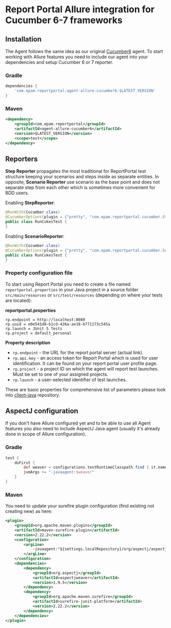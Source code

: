 # Report Portal Allure integration for Cucumber 6-7 frameworks
## Installation
The Agent follows the same idea as our original [Cucumber6](https://github.com/reportportal/agent-java-cucumber6) agent. To start working
with Allure features you need to include our agent into your dependencies and setup Cucumber 6 or 7 reporter.
### Gradle
```groovy
dependencies {
    'com.epam.reportportal:agent-allure-cucumber6:$LATEST_VERSION'
}
```

### Maven
```xml
<dependency>
    <groupId>com.epam.reportportal</groupId>
    <artifactId>agent-allure-cucumber6</artifactId>
    <version>$LATEST_VERSION</version>
    <scope>test</scope>
</dependency>
```

## Reporters
**Step Reporter** propagates the most traditional for ReportPortal test structure
keeping your scenarios and steps inside as separate entities. In opposite, **Scenario Reporter**
use scenario as the base point and does not separate step from each other which is sometimes more
convenient for BDD users.

Enabling **StepReporter**:
```java
@RunWith(Cucumber.class)
@CucumberOptions(plugin = {"pretty", "com.epam.reportportal.cucumber.StepReporter"})
public class RunCukesTest {
}
```

Enabling **ScenarioReporter**:
```java
@RunWith(Cucumber.class)
@CucumberOptions(plugin = {"pretty", "com.epam.reportportal.cucumber.ScenarioReporter"})
public class RunCukesTest {
}
```

### Property configuration file

To start using Report Portal you need to create a file named `reportportal.properties` in your Java project in a source folder
`src/main/resources` or `src/test/resources` (depending on where your tests are located):

**reportportal.properties**

```
rp.endpoint = http://localhost:8080
rp.uuid = e0e541d8-b1cd-426a-ae18-b771173c545a
rp.launch = JUnit 5 Tests
rp.project = default_personal
```

**Property description**

* `rp.endpoint` - the URL for the report portal server (actual link).
* `rp.api.key` - an access token for Report Portal which is used for user identification. It can be found on your report portal user profile
  page.
* `rp.project` - a project ID on which the agent will report test launches. Must be set to one of your assigned projects.
* `rp.launch` - a user-selected identifier of test launches.

These are basic properties for comprehensive list of parameters please look into [client-java](https://github.com/reportportal/client-java)
repository.

## AspectJ configuration
If you don't have Allure configured yet and to be able to use all Agent features you also need to include AspectJ Java agent (usually it's
already done in scope of Allure configuration).
### Gradle
```groovy
test {
    doFirst {
        def weaver = configurations.testRuntimeClasspath.find { it.name.contains("aspectjweaver") }
        jvmArgs += "-javaagent:$weaver"
    }
}
```
### Maven
You need to update your surefire plugin configuration (find existing not creating new) as here:
```xml
<plugin>
    <groupId>org.apache.maven.plugins</groupId>
    <artifactId>maven-surefire-plugin</artifactId>
    <version>2.22.2</version>
    <configuration>
        <argLine>
            -javaagent:"${settings.localRepository}/org/aspectj/aspectjweaver/1.9.5/aspectjweaver-1.9.5.jar"
        </argLine>
    </configuration>
    <dependencies>
        <dependency>
            <groupId>org.aspectj</groupId>
            <artifactId>aspectjweaver</artifactId>
            <version>1.9.5</version>
        </dependency>
        <dependency>
            <groupId>org.apache.maven.surefire</groupId>
            <artifactId>surefire-junit-platform</artifactId>
            <version>2.22.2</version>
        </dependency>
    </dependencies>
</plugin>
```
